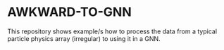 # AWKWARD-TO-GNN
This repository shows example/s how to process the data from a typical particle physics array (irregular) to using it in a GNN.
